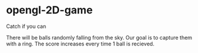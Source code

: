# opengl-2D-game
Catch if you can

There will be balls randomly falling from the sky. Our goal is to capture them with a ring. The score increases every time 1 ball is recieved.
